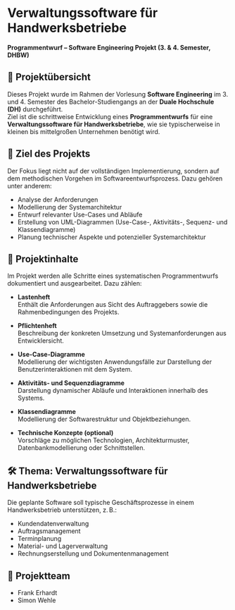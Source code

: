 # Verwaltungssoftware für Handwerksbetriebe  
**Programmentwurf – Software Engineering Projekt (3. & 4. Semester, DHBW)**

## 📌 Projektübersicht

Dieses Projekt wurde im Rahmen der Vorlesung **Software Engineering** im 3. und 4. Semester des Bachelor-Studiengangs an der **Duale Hochschule (DH)** durchgeführt.  
Ziel ist die schrittweise Entwicklung eines **Programmentwurfs** für eine **Verwaltungssoftware für Handwerksbetriebe**, wie sie typischerweise in kleinen bis mittelgroßen Unternehmen benötigt wird.

## 🎯 Ziel des Projekts

Der Fokus liegt nicht auf der vollständigen Implementierung, sondern auf dem methodischen Vorgehen im Softwareentwurfsprozess. Dazu gehören unter anderem:

- Analyse der Anforderungen  
- Modellierung der Systemarchitektur  
- Entwurf relevanter Use-Cases und Abläufe  
- Erstellung von UML-Diagrammen (Use-Case-, Aktivitäts-, Sequenz- und Klassendiagramme)  
- Planung technischer Aspekte und potenzieller Systemarchitektur  

## 📂 Projektinhalte

Im Projekt werden alle Schritte eines systematischen Programmentwurfs dokumentiert und ausgearbeitet. Dazu zählen:

- **Lastenheft**  
  Enthält die Anforderungen aus Sicht des Auftraggebers sowie die Rahmenbedingungen des Projekts.

- **Pflichtenheft**  
  Beschreibung der konkreten Umsetzung und Systemanforderungen aus Entwicklersicht.

- **Use-Case-Diagramme**  
  Modellierung der wichtigsten Anwendungsfälle zur Darstellung der Benutzerinteraktionen mit dem System.

- **Aktivitäts- und Sequenzdiagramme**  
  Darstellung dynamischer Abläufe und Interaktionen innerhalb des Systems.

- **Klassendiagramme**  
  Modellierung der Softwarestruktur und Objektbeziehungen.

- **Technische Konzepte (optional)**  
  Vorschläge zu möglichen Technologien, Architekturmuster, Datenbankmodellierung oder Schnittstellen.

## 🛠️ Thema: Verwaltungssoftware für Handwerksbetriebe

Die geplante Software soll typische Geschäftsprozesse in einem Handwerksbetrieb unterstützen, z. B.:

- Kundendatenverwaltung  
- Auftragsmanagement  
- Terminplanung  
- Material- und Lagerverwaltung  
- Rechnungserstellung und Dokumentenmanagement  

## 👥 Projektteam
- Frank Erhardt
- Simon Wehle
